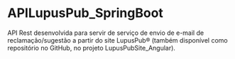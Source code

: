 # APILupusPub_SpringBoot
 API Rest desenvolvida para servir de serviço de envio de e-mail de reclamação/sugestão a partir do site LupusPub® (também disponível como repositório no GitHub, no projeto LupusPubSite_Angular).
